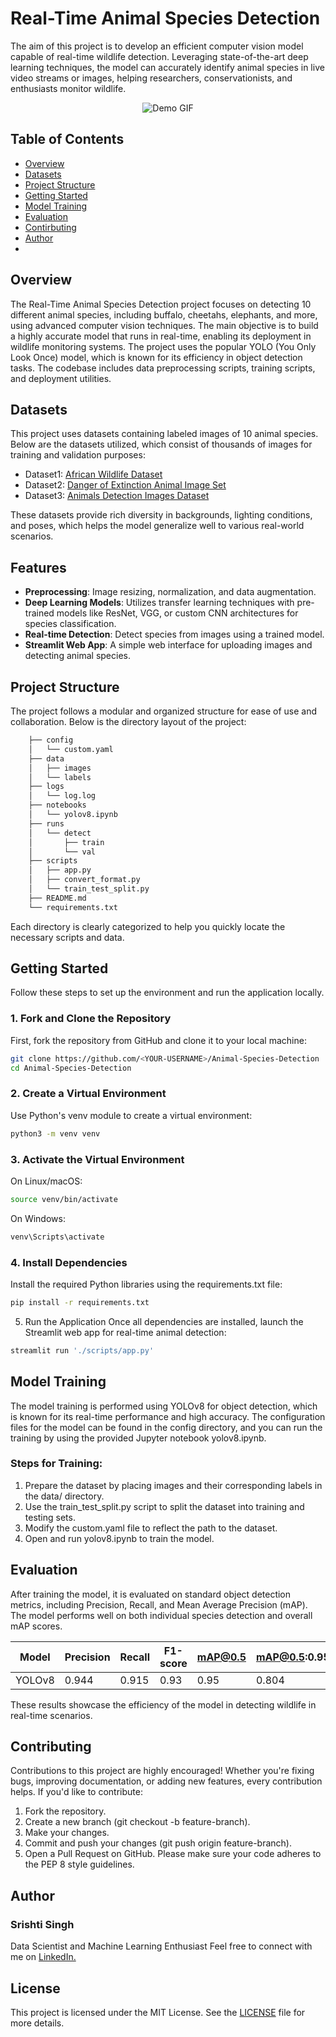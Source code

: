
# Real-Time Animal Species Detection

The aim of this project is to develop an efficient computer vision model capable of real-time wildlife detection. Leveraging state-of-the-art deep learning techniques, the model can accurately identify animal species in live video streams or images, helping researchers, conservationists, and enthusiasts monitor wildlife.

<p align="center">
  <img src="./demo/demo.gif" alt="Demo GIF">
</p>

## Table of Contents
- [Overview](#overview)
- [Datasets](#datasets)
- [Project Structure](#project-structure)
- [Getting Started](#getting-started)
- [Model Training](#model-training)
- [Evaluation](#evaluation)
- [Contirbuting](#contributing)
- [Author](#author)
- 
## Overview
The Real-Time Animal Species Detection project focuses on detecting 10 different animal species, including buffalo, cheetahs, elephants, and more, using advanced computer vision techniques. The main objective is to build a highly accurate model that runs in real-time, enabling its deployment in wildlife monitoring systems. The project uses the popular YOLO (You Only Look Once) model, which is known for its efficiency in object detection tasks. The codebase includes data preprocessing scripts, training scripts, and deployment utilities.

## Datasets
This project uses datasets containing labeled images of 10 animal species. Below are the datasets utilized, which consist of thousands of images for training and validation purposes:
- Dataset1: [African Wildlife Dataset](https://www.kaggle.com/datasets/biancaferreira/african-wildlife)
- Dataset2: [Danger of Extinction Animal Image Set](https://www.kaggle.com/datasets/brsdincer/danger-of-extinction-animal-image-set)
- Dataset3: [Animals Detection Images Dataset](https://www.kaggle.com/datasets/antoreepjana/animals-detection-images-dataset )

These datasets provide rich diversity in backgrounds, lighting conditions, and poses, which helps the model generalize well to various real-world scenarios.

## Features
- **Preprocessing**: Image resizing, normalization, and data augmentation.
- **Deep Learning Models**: Utilizes transfer learning techniques with pre-trained models like ResNet, VGG, or custom CNN architectures for species classification.
- **Real-time Detection**: Detect species from images using a trained model.
- **Streamlit Web App**: A simple web interface for uploading images and detecting animal species.

## Project Structure
The project follows a modular and organized structure for ease of use and collaboration. Below is the directory layout of the project:
```bash
    ├── config
    │   └── custom.yaml    
    ├── data
    │   ├── images         
    │   └── labels         
    ├── logs
    │   └── log.log      
    ├── notebooks
    │   └── yolov8.ipynb
    ├── runs
    │   └── detect
    │       ├── train
    │       └── val
    ├── scripts
    │   ├── app.py
    │   ├── convert_format.py
    │   └── train_test_split.py
    ├── README.md
    └── requirements.txt
```
Each directory is clearly categorized to help you quickly locate the necessary scripts and data.

## Getting Started
Follow these steps to set up the environment and run the application locally.

### 1. Fork and Clone the Repository
First, fork the repository from GitHub and clone it to your local machine:
```bash
git clone https://github.com/<YOUR-USERNAME>/Animal-Species-Detection
cd Animal-Species-Detection
```
### 2. Create a Virtual Environment
Use Python's venv module to create a virtual environment:
```bash
python3 -m venv venv
```

### 3. Activate the Virtual Environment
On Linux/macOS:
```bash
source venv/bin/activate
```
On Windows:
```bash
venv\Scripts\activate
```

### 4. Install Dependencies
Install the required Python libraries using the requirements.txt file:
```bash
pip install -r requirements.txt
```

5. Run the Application
Once all dependencies are installed, launch the Streamlit web app for real-time animal detection:
```bash
streamlit run './scripts/app.py'
```

## Model Training

The model training is performed using YOLOv8 for object detection, which is known for its real-time performance and high accuracy. The configuration files for the model can be found in the config directory, and you can run the training by using the provided Jupyter notebook yolov8.ipynb.

### Steps for Training:
1. Prepare the dataset by placing images and their corresponding labels in the data/ directory.
2. Use the train_test_split.py script to split the dataset into training and testing sets.
3. Modify the custom.yaml file to reflect the path to the dataset.
4. Open and run yolov8.ipynb to train the model.

## Evaluation
After training the model, it is evaluated on standard object detection metrics, including Precision, Recall, and Mean Average Precision (mAP). The model performs well on both individual species detection and overall mAP scores.

| Model   | Precision | Recall | F1-score | mAP@0.5 | mAP@0.5:0.95 |
|---------|-----------|--------|----------|---------|--------------|
| YOLOv8  |   0.944   |  0.915 |   0.93   |   0.95  |    0.804     |

These results showcase the efficiency of the model in detecting wildlife in real-time scenarios.

## Contributing

Contributions to this project are highly encouraged! Whether you're fixing bugs, improving documentation, or adding new features, every contribution helps. If you'd like to contribute:

1. Fork the repository.
2. Create a new branch (git checkout -b feature-branch).
3. Make your changes.
4. Commit and push your changes (git push origin feature-branch).
5. Open a Pull Request on GitHub.
Please make sure your code adheres to the PEP 8 style guidelines.

## Author

### Srishti Singh
Data Scientist and Machine Learning Enthusiast
Feel free to connect with me on [LinkedIn.](https://www.linkedin.com/in/srishti-singh-921aa52aa/)

## License

This project is licensed under the MIT License. See the [LICENSE](./LICENSE) file for more details.

